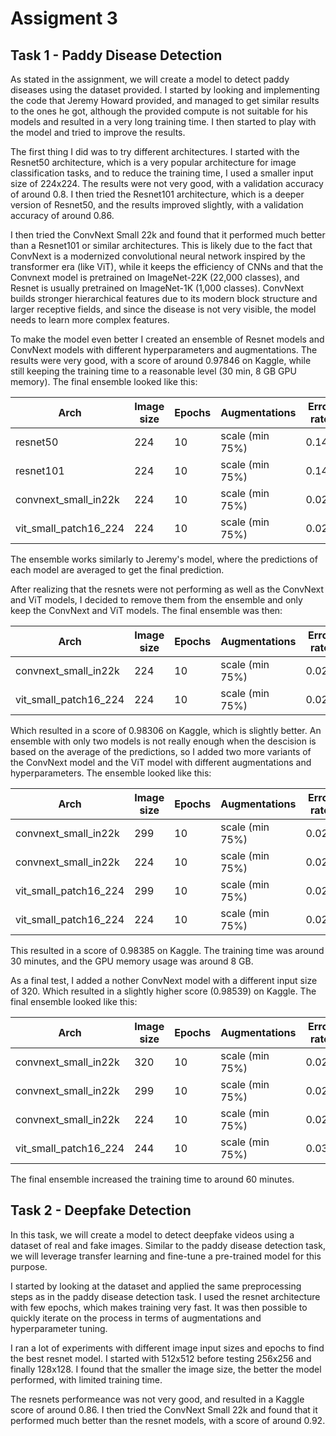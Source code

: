 # Assigment 3

## Task 1 - Paddy Disease Detection

As stated in the assignment, we will create a model to detect paddy diseases using the dataset provided. I started by looking and implementing the code that Jeremy Howard provided, and managed to get similar results to the ones he got, although the provided compute is not suitable for his models and resulted in a very long training time. I then started to play with the model and tried to improve the results.

The first thing I did was to try different architectures. I started with the Resnet50 architecture, which is a very popular architecture for image classification tasks, and to reduce the training time, I used a smaller input size of 224x224. The results were not very good, with a validation accuracy of around 0.8. I then tried the Resnet101 architecture, which is a deeper version of Resnet50, and the results improved slightly, with a validation accuracy of around 0.86.

I then tried the ConvNext Small 22k and found that it performed much better than a Resnet101 or similar architectures. This is likely due to the fact that ConvNext is a modernized convolutional neural network inspired by the transformer era (like ViT), while it keeps the efficiency of CNNs and that the Convnext model is pretrained on ImageNet-22K (22,000 classes), and Resnet is usually pretrained on ImageNet-1K (1,000 classes). ConvNext builds stronger hierarchical features due to its modern block structure and larger receptive fields, and since the disease is not very visible, the model needs to learn more complex features. 

To make the model even better I created an ensemble of Resnet models and ConvNext models with different hyperparameters and augmentations. The results were very good, with a score of around 0.97846 on Kaggle, while still keeping the training time to a reasonable level (30 min, 8 GB GPU memory). The final ensemble looked like this:

| Arch                  | Image size | Epochs | Augmentations   | Error rate |
| --------------------- | ---------- | ------ | --------------- | ---------- |
| resnet50              | 224        | 10     | scale (min 75%) | 0.144      |
| resnet101             | 224        | 10     | scale (min 75%) | 0.142      |
| convnext_small_in22k  | 224        | 10     | scale (min 75%) | 0.028      |
| vit_small_patch16_224 | 224        | 10     | scale (min 75%) | 0.026      |

The ensemble works similarly to Jeremy's model, where the predictions of each model are averaged to get the final prediction.

After realizing that the resnets were not performing as well as the ConvNext and ViT models, I decided to remove them from the ensemble and only keep the ConvNext and ViT models. The final ensemble was then:

| Arch                  | Image size | Epochs | Augmentations   | Error rate |
| --------------------- | ---------- | ------ | --------------- | ---------- |
| convnext_small_in22k  | 224        | 10     | scale (min 75%) | 0.024      |
| vit_small_patch16_224 | 224        | 10     | scale (min 75%) | 0.029      |

Which resulted in a score of 0.98306 on Kaggle, which is slightly better. An ensemble with only two models is not really enough when the descision is based on the average of the predictions, so I added two more variants of the ConvNext model and the ViT model with different augmentations and hyperparameters. The ensemble looked like this:

| Arch                  | Image size | Epochs | Augmentations   | Error rate |
| --------------------- | ---------- | ------ | --------------- | ---------- |
| convnext_small_in22k  | 299        | 10     | scale (min 75%) | 0.024      |
| convnext_small_in22k  | 224        | 10     | scale (min 75%) | 0.024      |
| vit_small_patch16_224 | 299        | 10     | scale (min 75%) | 0.029      |
| vit_small_patch16_224 | 224        | 10     | scale (min 75%) | 0.029      |

This resulted in a score of 0.98385 on Kaggle. The training time was around 30 minutes, and the GPU memory usage was around 8 GB.

As a final test, I added a nother ConvNext model with a different input size of 320. Which resulted in a slightly higher score (0.98539) on Kaggle. The final ensemble looked like this:

| Arch                  | Image size | Epochs | Augmentations   | Error rate |
| --------------------- | ---------- | ------ | --------------- | ---------- |
| convnext_small_in22k  | 320        | 10     | scale (min 75%) | 0.021      |
| convnext_small_in22k  | 299        | 10     | scale (min 75%) | 0.024      |
| convnext_small_in22k  | 224        | 10     | scale (min 75%) | 0.025      |
| vit_small_patch16_224 | 244        | 10     | scale (min 75%) | 0.032      |

The final ensemble increased the training time to around 60 minutes.


## Task 2 - Deepfake Detection

In this task, we will create a model to detect deepfake videos using a dataset of real and fake images. Similar to the paddy disease detection task, we will leverage transfer learning and fine-tune a pre-trained model for this purpose.

I started by looking at the dataset and applied the same preprocessing steps as in the paddy disease detection task. I used the resnet architecture with few epochs, which makes training very fast. It was then possible to quickly iterate on the process in terms of augmentations and hyperparameter tuning. 

I ran a lot of experiments with different image input sizes and epochs to find the best resnet model. I started with 512x512 before testing 256x256 and finally 128x128. I found that the smaller the image size, the better the model performed, with limited training time.

The resnets performeance was not very good, and resulted in a Kaggle score of around 0.86. I then tried the ConvNext Small 22k and found that it performed much better than the resnet models, with a score of around 0.92.

